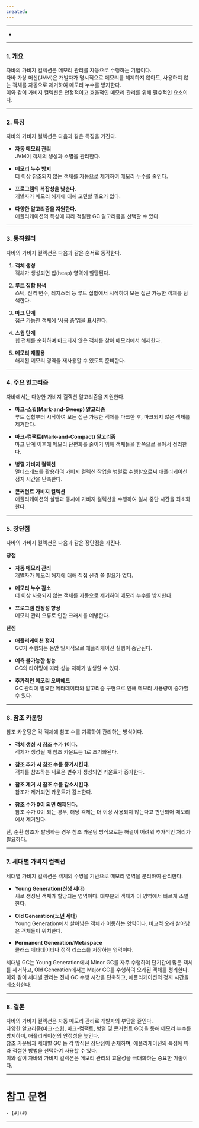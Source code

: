 ```yaml
---
created:
---
```


---
- 
---
### 1. 개요

자바의 가비지 컬렉션은 메모리 관리를 자동으로 수행하는 기법이다.  
자바 가상 머신(JVM)은 개발자가 명시적으로 메모리를 해제하지 않아도, 사용하지 않는 객체를 자동으로 제거하여 메모리 누수를 방지한다.  
이와 같이 가비지 컬렉션은 안정적이고 효율적인 메모리 관리를 위해 필수적인 요소이다.

---

### 2. 특징

자바의 가비지 컬렉션은 다음과 같은 특징을 가진다.

- **자동 메모리 관리**  
  JVM이 객체의 생성과 소멸을 관리한다.
  
- **메모리 누수 방지**  
  더 이상 참조되지 않는 객체를 자동으로 제거하여 메모리 누수를 줄인다.
  
- **프로그램의 복잡성을 낮춘다.**  
  개발자가 메모리 해제에 대해 고민할 필요가 없다.
  
- **다양한 알고리즘을 지원한다.**  
  애플리케이션의 특성에 따라 적절한 GC 알고리즘을 선택할 수 있다.

---

### 3. 동작원리

자바의 가비지 컬렉션은 다음과 같은 순서로 동작한다.

1. **객체 생성**  
   객체가 생성되면 힙(heap) 영역에 할당된다.
   
2. **루트 집합 탐색**  
   스택, 전역 변수, 레지스터 등 루트 집합에서 시작하여 모든 접근 가능한 객체를 탐색한다.
   
3. **마크 단계**  
   접근 가능한 객체에 ‘사용 중’임을 표시한다.
   
4. **스윕 단계**  
   힙 전체를 순회하며 마크되지 않은 객체를 찾아 메모리에서 해제한다.
   
5. **메모리 재활용**  
   해제된 메모리 영역을 재사용할 수 있도록 준비한다.

---

### 4. 주요 알고리즘

자바에서는 다양한 가비지 컬렉션 알고리즘을 지원한다.

- **마크-스윕(Mark-and-Sweep) 알고리즘**  
  루트 집합부터 시작하여 모든 접근 가능한 객체를 마크한 후, 마크되지 않은 객체를 제거한다.
  
- **마크-컴팩트(Mark-and-Compact) 알고리즘**  
  마크 단계 이후에 메모리 단편화를 줄이기 위해 객체들을 한쪽으로 몰아서 정리한다.
  
- **병렬 가비지 컬렉션**  
  멀티스레드를 활용하여 가비지 컬렉션 작업을 병렬로 수행함으로써 애플리케이션 정지 시간을 단축한다.
  
- **콘커런트 가비지 컬렉션**  
  애플리케이션의 실행과 동시에 가비지 컬렉션을 수행하여 일시 중단 시간을 최소화한다.

---

### 5. 장단점

자바의 가비지 컬렉션은 다음과 같은 장단점을 가진다.

**장점**

- **자동 메모리 관리**  
  개발자가 메모리 해제에 대해 직접 신경 쓸 필요가 없다.
  
- **메모리 누수 감소**  
  더 이상 사용되지 않는 객체를 자동으로 제거하여 메모리 누수를 방지한다.
  
- **프로그램 안정성 향상**  
  메모리 관리 오류로 인한 크래시를 예방한다.

**단점**

- **애플리케이션 정지**  
  GC가 수행되는 동안 일시적으로 애플리케이션 실행이 중단된다.
  
- **예측 불가능한 성능**  
  GC의 타이밍에 따라 성능 저하가 발생할 수 있다.
  
- **추가적인 메모리 오버헤드**  
  GC 관리에 필요한 메타데이터와 알고리즘 구현으로 인해 메모리 사용량이 증가할 수 있다.

---

### 6. 참조 카운팅

참조 카운팅은 각 객체에 참조 수를 기록하여 관리하는 방식이다.

- **객체 생성 시 참조 수가 1이다.**  
  객체가 생성될 때 참조 카운트는 1로 초기화된다.
  
- **참조 추가 시 참조 수를 증가시킨다.**  
  객체를 참조하는 새로운 변수가 생성되면 카운트가 증가한다.
  
- **참조 제거 시 참조 수를 감소시킨다.**  
  참조가 제거되면 카운트가 감소한다.
  
- **참조 수가 0이 되면 해제된다.**  
  참조 수가 0이 되는 경우, 해당 객체는 더 이상 사용되지 않는다고 판단되어 메모리에서 제거된다.
  
단, 순환 참조가 발생하는 경우 참조 카운팅 방식으로는 해결이 어려워 추가적인 처리가 필요하다.

---

### 7. 세대별 가비지 컬렉션

세대별 가비지 컬렉션은 객체의 수명을 기반으로 메모리 영역을 분리하여 관리한다.

- **Young Generation(신생 세대)**  
  새로 생성된 객체가 할당되는 영역이다. 대부분의 객체가 이 영역에서 빠르게 소멸한다.
  
- **Old Generation(노년 세대)**  
  Young Generation에서 살아남은 객체가 이동하는 영역이다. 비교적 오래 살아남은 객체들이 위치한다.
  
- **Permanent Generation/Metaspace**  
  클래스 메타데이터나 정적 리소스를 저장하는 영역이다.
  
세대별 GC는 Young Generation에서 Minor GC를 자주 수행하여 단기간에 많은 객체를 제거하고, Old Generation에서는 Major GC를 수행하여 오래된 객체를 정리한다.  
이와 같이 세대별 관리는 전체 GC 수행 시간을 단축하고, 애플리케이션의 정지 시간을 최소화한다.

---

### 8. 결론

자바의 가비지 컬렉션은 자동 메모리 관리로 개발자의 부담을 줄인다.  
다양한 알고리즘(마크-스윕, 마크-컴팩트, 병렬 및 콘커런트 GC)을 통해 메모리 누수를 방지하며, 애플리케이션의 안정성을 높인다.  
참조 카운팅과 세대별 GC 등 각 방식은 장단점이 존재하며, 애플리케이션의 특성에 따라 적절한 방법을 선택하여 사용할 수 있다.  
이와 같이 자바의 가비지 컬렉션은 메모리 관리의 효율성을 극대화하는 중요한 기술이다.

---
# 참고 문헌

	- [#](#)
---